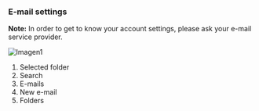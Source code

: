 ### E-mail settings

**Note:** In order to get to know your account settings, please ask your e-mail service provider.

![Imagen1](http://static.energysistem.com/images/manuals/42499/56dd9e8b07d4b.jpg)

1. Selected folder
2. Search
3. E-mails
4. New e-mail
5. Folders

